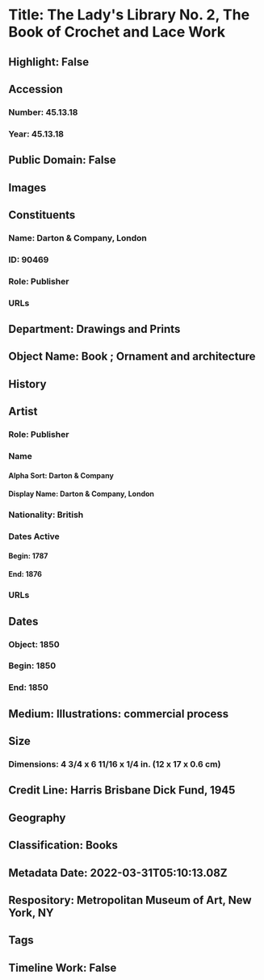 # Title: The Lady's Library No. 2, The Book of Crochet and Lace Work
## Highlight: False
## Accession
### Number: 45.13.18
### Year: 45.13.18
## Public Domain: False
## Images
## Constituents
### Name: Darton &amp; Company, London
### ID: 90469
### Role: Publisher
### URLs
## Department: Drawings and Prints
## Object Name: Book ; Ornament and architecture
## History
## Artist
### Role: Publisher
### Name
#### Alpha Sort: Darton & Company
#### Display Name: Darton & Company, London
### Nationality: British
### Dates Active
#### Begin: 1787
#### End: 1876
### URLs
## Dates
### Object: 1850
### Begin: 1850
### End: 1850
## Medium: Illustrations: commercial process
## Size
### Dimensions: 4 3/4 x 6 11/16 x 1/4 in. (12 x 17 x 0.6 cm)
## Credit Line: Harris Brisbane Dick Fund, 1945
## Geography
## Classification: Books
## Metadata Date: 2022-03-31T05:10:13.08Z
## Respository: Metropolitan Museum of Art, New York, NY
## Tags
## Timeline Work: False